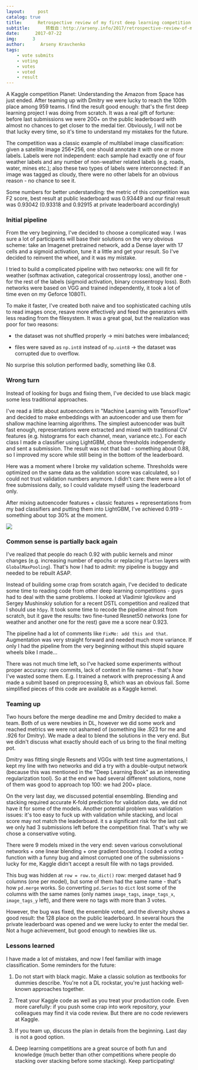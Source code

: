 ```yaml
---
layout:     post
catalog: true
title:      Retrospective review of my first deep learning competition
subtitle:      转载自：http://arseny.info/2017/retrospective-review-of-my-first-deep-learning-competition.html
date:      2017-07-22
img:      3
author:      Arseny Kravchenko
tags:
    - vote submits
    - voting
    - votes
    - voted
    - result
---
```


A Kaggle competition Planet: Understanding the Amazon from Space has just ended. After teaming up with Dmitry we were lucky to reach the 100th place among 959 teams. I find the result good enough: that's the first deep learning project I was doing from scratch. It was a real gift of fortune: before last submissions we were 200+ on the public leaderboard with almost no chances to get closer to the medal tier. Obviously, I will not be that lucky every time, so it's time to understand my mistakes for the future.

The competition was a classic example of multilabel image classification: given a satellite image 256*256, one should annotate it with one or more labels. Labels were not independent: each sample had exactly one of four weather labels and any number of non-weather related labels (e.g. roads, water, mines etc.); also these two types of labels were interconnected: if an image was tagged as cloudy, there were no other labels for an obvious reason - no chance to see it.

Some numbers for better understanding: the metric of this competition was F2 score, best result at public leaderboard was 0.93449 and our final result was 0.93042 (0.93318 and 0.92915 at private leaderboard accordingly)

### Initial pipeline

From the very beginning, I've decided to choose a complicated way. I was sure a lot of participants will base their solutions on the very obvious scheme: take an Imagenet pretrained network, add a Dense layer with 17 cells and a sigmoid activation, tune it a little and get your result. So I've decided to reinvent the wheel, and it was my mistake.

I tried to build a complicated pipeline with two networks: one will fit for weather (softmax activation, categorical crossentropy loss), another one - for the rest of the labels (sigmoid activation, binary crossentropy loss). Both networks were based on VGG and trained independently, it took a lot of time even on my Geforce 1080Ti. 

To make it faster, I've created both naive and too sophisticated caching utils to read images once, resave more effectively and feed the generators with less reading from the filesystem. It was a great goal, but the realization was poor for two reasons:

- the dataset was not shuffled properly → mini batches were imbalanced;

- files were saved as `np.int8` instead of `np.uint8` → the dataset was corrupted due to overflow.


No surprise this solution performed badly, something like 0.8.

### Wrong turn

Instead of looking for bugs and fixing them, I've decided to use black magic some less traditional approaches. 

I've read a little about autoencoders in "Machine Learning with TensorFlow" and decided to make embeddings with an autoencoder and use them for shallow machine learning algorithms.
The simplest autoencoder was built fast enough, representations were extracted and mixed with traditional CV features (e.g. histograms for each channel, mean, variance etc.). For each class I made a classifier using LightGBM, chose thresholds independently and sent a submission. The result was not that bad - something about 0.88, so I improved my score while still being in the bottom of the leaderboard.

Here was a moment where I broke my validation scheme. Thresholds were optimized on the same data as the validation score was calculated, so I could not trust validation numbers anymore. I didn't care: there were a lot of free submissions daily, so I could validate myself using the leaderboard only.

After mixing autoencoder features + classic features + representations from my bad classifiers and putting them into LightGBM, I've achieved 0.919 - something about top 30% at the moment.

![](http://arseny.info/2017/img/planet_fscores.png)


### Common sense is partially back again

I've realized that people do reach 0.92 with public kernels and minor changes (e.g. increasing number of epochs or replacing `Flatten` layers with `GlobalMaxPooling`). That's how I had to admit: my pipeline is buggy and needed to be rebuilt ASAP. 

Instead of building some crap from scratch again, I've decided to dedicate some time to reading code from other deep learning competitions - guys had to deal with the same problems. I looked at Vladimir Iglovikov and Sergey Mushinskiy solution for a recent DSTL competition and realized that I should use `h5py`. It took some time to recode the pipeline almost from scratch, but it gave the results: two fine-tuned Resnet50 networks (one for weather and another one for the rest) gave me a score near 0.923.

The pipeline had a lot of comments like `FixMe: add this and that`. Augmentation was very straight forward and needed much more variance. If only I had the pipeline from the very beginning without this stupid square wheels bike I made... 

There was not much time left, so I've hacked some experiments without proper accuracy: rare commits, lack of context in file names - that's how I've wasted some them. E.g. I trained a network with preprocessing A and made a submit based on preprocessing B, which was an obvious fail. Some simplified pieces of this code are available as a Kaggle kernel. 

### Teaming up

Two hours before the merge deadline me and Dmitry decided to make a team. Both of us were newbies in DL, however we did some work and reached metrics we were not ashamed of (something like .923 for me and .926 for Dmitry). We made a deal to blend the solutions in the very end. But we didn't discuss what exactly should each of us bring to the final melting pot.

Dmitry was fitting single Resnets and VGGs with test time augmentations, I kept my line with two networks and did a try with a double-output network (because this was mentioned in the "Deep Learning Book" as an interesting regularization tool). So at the end we had several different solutions, none of them was good to approach top 100: we had 200+ place.

On the very last day, we discussed potential ensembling. Blending and stacking required accurate K-fold prediction for validation data, we did not have it for some of the models. Another potential problem was validation issues: it's too easy to fuck up with validation while stacking, and local score may not match the leaderboard. it
s a significant risk for the last call: we only had 3 submissions left before the competition final. That's why we chose a conservative voting.

There were 9 models mixed in the very end: seven various convolutional networks + one linear blending + one gradient boosting. I coded a voting function with a funny bug and almost corrupted one of the submissions - lucky for me, Kaggle didn't accept a result file with no tags provided.

This bug was hidden at `row = row.to_dict()` row: merged dataset had 9 columns (one per model), but some of them had the same name - that's how `pd.merge` works. So converting `pd.Series` to `dict` lost some of the columns with the same names (only names `image_tags`, `image_tags_x`, `image_tags_y` left), and there were no tags with more than 3 votes.

However, the bug was fixed, the ensemble voted, and the diversity shows a good result: the 128 place on the public leaderboard. In several hours the private leaderboard was opened and we were lucky to enter the medal tier. Not a huge achievement, but good enough to newbies like us.

### Lessons learned

I have made a lot of mistakes, and now I feel familiar with image classification. Some reminders for the future:

1. Do not start with black magic. Make a classic solution as textbooks for dummies describe. You're not a DL rockstar, you're just hacking well-known approaches together.

1. Treat your Kaggle code as well as you treat your production code. Even more carefully: if you push some crap into work repository, your colleagues may find it via code review. But there are no code reviewers at Kaggle.

1. If you team up, discuss the plan in details from the beginning. Last day is not a good option. 

1. Deep learning competitions are a great source of both fun and knowledge (much better than other competitions where people do stacking over stacking before some stacking). Keep participating! 

